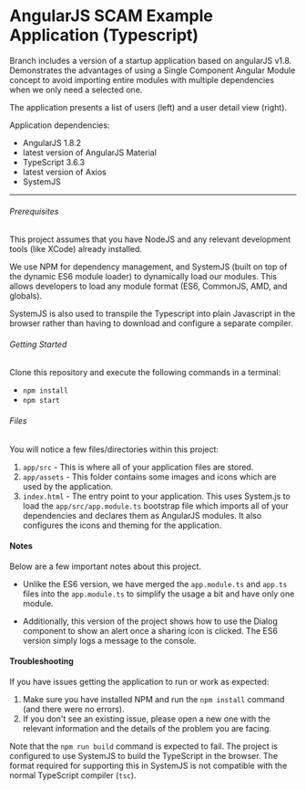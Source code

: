 # AngularJS SCAM Example Application (Typescript)

Branch includes a version of a startup application based on angularJS v1.8.
Demonstrates the advantages of using a Single Component Angular Module concept to avoid importing entire modules with multiple dependencies when we only need a selected one.

The application presents a list of users (left) and a user detail view (right).

Application dependencies:
*  AngularJS 1.8.2
*  latest version of AngularJS Material
*  TypeScript 3.6.3
*  latest version of Axios
*  SystemJS

- - -

###### Prerequisites

This project assumes that you have NodeJS and any relevant development tools (like XCode) already
installed.

We use NPM for dependency management, and SystemJS (built on top of the dynamic ES6 module loader)
to dynamically load our modules. This allows developers to load any module format (ES6, CommonJS,
AMD, and globals).

SystemJS is also used to transpile the Typescript into plain Javascript in the browser rather than
having to download and configure a separate compiler.

###### Getting Started

Clone this repository and execute the following commands in a terminal:

* `npm install`
* `npm start`

###### Files

You will notice a few files/directories within this project:

1. `app/src` - This is where all of your application files are stored.
2. `app/assets` - This folder contains some images and icons which are used by
   the application.
3. `index.html` - The entry point to your application. This uses System.js to load the
   `app/src/app.module.ts` bootstrap file which imports all of your dependencies and declares them
   as AngularJS modules. It also configures the icons and theming for the application.

#### Notes

Below are a few important notes about this project.

* Unlike the ES6 version, we have merged the `app.module.ts` and `app.ts` files into the `app.module.ts` to
  simplify the usage a bit and have only one module.

* Additionally, this version of the project shows how to use the Dialog component to show an alert
  once a sharing icon is clicked. The ES6 version simply logs a message to the console.


#### Troubleshooting

If you have issues getting the application to run or work as expected:

1. Make sure you have installed NPM and run the `npm install` command (and there were no errors).
5. If you don't see an existing issue, please open a new one with the relevant information and the
   details of the problem you are facing.

Note that the `npm run build` command is expected to fail. The project is configured to use
SystemJS to build the TypeScript in the browser. The format required for supporting this in SystemJS
is not compatible with the normal TypeScript compiler (`tsc`).
